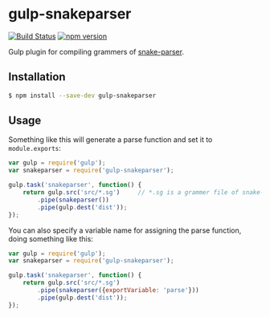 # gulp-snakeparser

[![Build Status](https://travis-ci.org/tanikawa04/gulp-snakeparser.svg?branch=master)](https://travis-ci.org/tanikawa04/gulp-snakeparser) [![npm version](https://badge.fury.io/js/gulp-snakeparser.svg)](https://badge.fury.io/js/gulp-snakeparser)

Gulp plugin for compiling grammers of [snake-parser](https://github.com/carrotflakes/Snake-Parser).

## Installation

```bash
$ npm install --save-dev gulp-snakeparser
```

## Usage

Something like this will generate a parse function and set it to `module.exports`:

```javascript
var gulp = require('gulp');
var snakeparser = require('gulp-snakeparser');

gulp.task('snakeparser', function() {
    return gulp.src('src/*.sg')     // *.sg is a grammer file of snake-parser
        .pipe(snakeparser())
        .pipe(gulp.dest('dist'));
});
```

You can also specify a variable name for assigning the parse function, doing something like this:

```javascript
var gulp = require('gulp');
var snakeparser = require('gulp-snakeparser');

gulp.task('snakeparser', function() {
    return gulp.src('src/*.sg')
        .pipe(snakeparser({exportVariable: 'parse'}))
        .pipe(gulp.dest('dist'));
});
```
